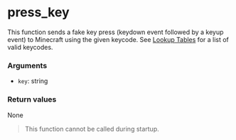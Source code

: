 # press_key

This function sends a fake key press (keydown event followed by a keyup event)
to Minecraft using the given keycode. See [Lookup Tables] for a list of valid
keycodes.

### Arguments

  - `key`: string

### Return values

None

> This function cannot be called during startup.

[Lookup Tables]: 03_lookup_tables.md
